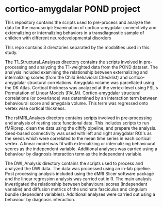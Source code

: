 # cortico-amygdalar POND project
This repository contains the scripts used to pre-process and analyze the data for the manuscript: Examination of cortico-amygdalar connectivity and externalizing or internalizing behaviors in a transdiagnostic sample of children with different neurodevelopmental disorders 

This repo contains 3 directories separated by the modalities used in this study. 

The T1_Structural_Analyses directory contains the scripts involved in pre-processing and analyzing the T1-weighted data from the POND dataset. The analysis included examining the relationship between externalizing and internalizing scores (from the Child Behavioral Checklist) and cortico-amygdalar structural correlations. Amygdala volume was parcellated using the DK Atlas. Cortical thickness was analyzed at the vertex-level using FSL's Permutation of Linear Models (PALM). Cortico-amygdalar structural correlations (or covariance) was determined by an interaction term between behavioural score and amygdala volume. This term was regressed onto vertex wise cortical thickness. 

The rsfMRI_Analyes directory contains scripts involved in pre-processing and analysis of resting state functional data. This includes scripts to run fMRIprep, clean the data using the ciftify pipeline, and prepare the analysis. Seed-based connectivity was used with left and right amygdalar ROI's as the seeds which were correlated to the mean time series in each cortical vertex. A linear model was fit with externalizing or internalizing behavioural scores as the independent variable. Additional analyses was carried using a behaviour by diagnosis interaction term as the independent variable.

 The DWI_Analysis directory contains the scripts used to process and analyzed the DWI data. The data was processed using an in-lab pipeline. Post processing analysis included using the dMRI Slicer software package and the linear regression analysis was carried out in R. The main analysis investigated the relationship between behavioural scores (independent variable) and diffusion metrics of the uncinate fasciculus and cingulum bundle (dependent variables). Additional analyses were carried out using a behaviour by diagnosis interaction. 
